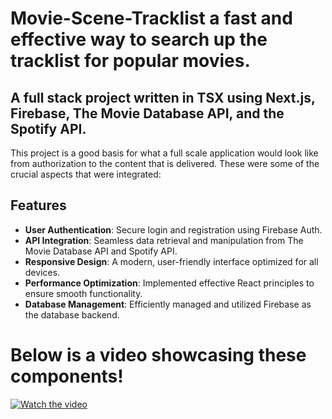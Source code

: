 # Movie-Scene-Tracklist a fast and effective way to search up the tracklist for popular movies.
## A full stack project written in TSX using Next.js, Firebase, The Movie Database API, and the Spotify API.

This project is a good basis for what a full scale application would look like from authorization to the content that is delivered. These were some of the crucial aspects that were integrated:

## Features
- **User Authentication**: Secure login and registration using Firebase Auth.
- **API Integration**: Seamless data retrieval and manipulation from The Movie Database API and Spotify API.
- **Responsive Design**: A modern, user-friendly interface optimized for all devices.
- **Performance Optimization**: Implemented effective React principles to ensure smooth functionality.
- **Database Management**: Efficiently managed and utilized Firebase as the database backend.


 
# Below is a video showcasing these components! 
[![Watch the video](https://img.youtube.com/vi/W28hb_ZvSdc/0.jpg)](https://youtu.be/W28hb_ZvSdc)

